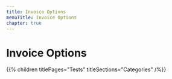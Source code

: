 ```yaml
---
title: Invoice Options
menuTitle: Invoice Options
chapter: true
---
```


# Invoice Options

{{% children titlePages="Tests" titleSections="Categories" /%}}